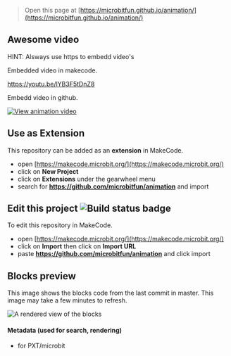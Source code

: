 
> Open this page at [https://microbitfun.github.io/animation/](https://microbitfun.github.io/animation/)

## Awesome video

HINT: Alsways use https to embedd video's

Embedded video in makecode.

https://youtu.be/lYB3F5tDnZ8

Embedd video in github.

[![View animation video](https://img.youtube.com/vi/lYB3F5tDnZ8/0.jpg)](https://www.youtube.com/watch?v=lYB3F5tDnZ8 "Animation")

## Use as Extension

This repository can be added as an **extension** in MakeCode.

* open [https://makecode.microbit.org/](https://makecode.microbit.org/)
* click on **New Project**
* click on **Extensions** under the gearwheel menu
* search for **https://github.com/microbitfun/animation** and import

## Edit this project ![Build status badge](https://github.com/microbitfun/02-animation/workflows/MakeCode/badge.svg)

To edit this repository in MakeCode.

* open [https://makecode.microbit.org/](https://makecode.microbit.org/)
* click on **Import** then click on **Import URL**
* paste **https://github.com/microbitfun/animation** and click import

## Blocks preview

This image shows the blocks code from the last commit in master.
This image may take a few minutes to refresh.

![A rendered view of the blocks](https://github.com/microbitfun/animation/raw/master/.github/makecode/blocks.png)

#### Metadata (used for search, rendering)

* for PXT/microbit
<script src="https://makecode.com/gh-pages-embed.js"></script><script>makeCodeRender("{{ site.makecode.home_url }}", "{{ site.github.owner_name }}/{{ site.github.repository_name }}");</script>
